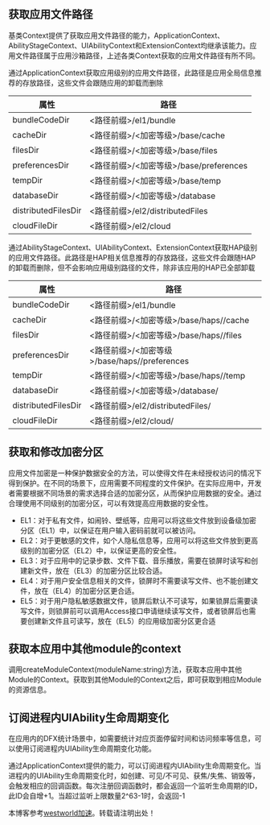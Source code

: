 
## 获取应用文件路径


基类Context提供了获取应用文件路径的能力，ApplicationContext、AbilityStageContext、UIAbilityContext和ExtensionContext均继承该能力。应用文件路径属于应用沙箱路径，上述各类Context获取的应用文件路径有所不同。


通过ApplicationContext获取应用级别的应用文件路径，此路径是应用全局信息推荐的存放路径，这些文件会跟随应用的卸载而删除




| 属性 | 路径 |
| --- | --- |
| bundleCodeDir | \<路径前缀\>/el1/bundle |
| cacheDir | \<路径前缀\>/\<加密等级\>/base/cache |
| filesDir | \<路径前缀\>/\<加密等级\>/base/files |
| preferencesDir | \<路径前缀\>/\<加密等级\>/base/preferences |
| tempDir | \<路径前缀\>/\<加密等级\>/base/temp |
| databaseDir | \<路径前缀\>/\<加密等级\>/database |
| distributedFilesDir | \<路径前缀\>/el2/distributedFiles |
| cloudFileDir | \<路径前缀\>/el2/cloud |


通过AbilityStageContext、UIAbilityContext、ExtensionContext获取HAP级别的应用文件路径。此路径是HAP相关信息推荐的存放路径，这些文件会跟随HAP的卸载而删除，但不会影响应用级别路径的文件，除非该应用的HAP已全部卸载




| 属性 | 路径 |
| --- | --- |
| bundleCodeDir | \<路径前缀\>/el1/bundle |
| cacheDir | \<路径前缀\>/\<加密等级\>/base/haps//cache |
| filesDir | \<路径前缀\>/\<加密等级\>/base/haps//files |
| preferencesDir | \<路径前缀\>/\<加密等级\>/base/haps//preferences |
| tempDir | \<路径前缀\>/\<加密等级\>/base/haps//temp |
| databaseDir | \<路径前缀\>/\<加密等级\>/database/ |
| distributedFilesDir | \<路径前缀\>/el2/distributedFiles/ |
| cloudFileDir | \<路径前缀\>/el2/cloud/ |


## 获取和修改加密分区


应用文件加密是一种保护数据安全的方法，可以使得文件在未经授权访问的情况下得到保护。在不同的场景下，应用需要不同程度的文件保护。在实际应用中，开发者需要根据不同场景的需求选择合适的加密分区，从而保护应用数据的安全。通过合理使用不同级别的加密分区，可以有效提高应用数据的安全性。


* EL1：对于私有文件，如闹铃、壁纸等，应用可以将这些文件放到设备级加密分区（EL1）中，以保证在用户输入密码前就可以被访问。
* EL2：对于更敏感的文件，如个人隐私信息等，应用可以将这些文件放到更高级别的加密分区（EL2）中，以保证更高的安全性。
* EL3：对于应用中的记录步数、文件下载、音乐播放，需要在锁屏时读写和创建新文件，放在（EL3）的加密分区比较合适。
* EL4：对于用户安全信息相关的文件，锁屏时不需要读写文件、也不能创建文件，放在（EL4）的加密分区更合适。
* EL5：对于用户隐私敏感数据文件，锁屏后默认不可读写，如果锁屏后需要读写文件，则锁屏前可以调用Access接口申请继续读写文件，或者锁屏后也需要创建新文件且可读写，放在（EL5）的应用级加密分区更合适


## 获取本应用中其他module的context


调用createModuleContext(moduleName:string)方法，获取本应用中其他Module的Context。获取到其他Module的Context之后，即可获取到相应Module的资源信息。


## 订阅进程内UIAbility生命周期变化


在应用内的DFX统计场景中，如需要统计对应页面停留时间和访问频率等信息，可以使用订阅进程内UIAbility生命周期变化功能。


通过ApplicationContext提供的能力，可以订阅进程内UIAbility生命周期变化。当进程内的UIAbility生命周期变化时，如创建、可见/不可见、获焦/失焦、销毁等，会触发相应的回调函数。每次注册回调函数时，都会返回一个监听生命周期的ID，此ID会自增\+1。当超过监听上限数量2^63\-1时，会返回\-1


 本博客参考[westworld加速](https://tianchuang88.com)。转载请注明出处！
